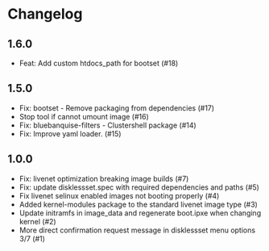# Changelog

## 1.6.0

  - Feat: Add custom htdocs_path for bootset (#18)

## 1.5.0

  - Fix: bootset - Remove packaging from dependencies (#17)
  - Stop tool if cannot umount image (#16)
  - Fix: bluebanquise-filters - Clustershell package (#14)
  - Fix: Improve yaml loader. (#15)

## 1.0.0

  - Fix: livenet optimization breaking image builds (#7)
  - Fix: update disklessset.spec with required dependencies and paths (#5)
  - Fix livenet selinux enabled images not booting properly (#4)
  - Added kernel-modules package to the standard livenet image type (#3)
  - Update initramfs in image_data and regenerate boot.ipxe when changing kernel (#2)
  - More direct confirmation request message in disklessset menu options 3/7 (#1)
